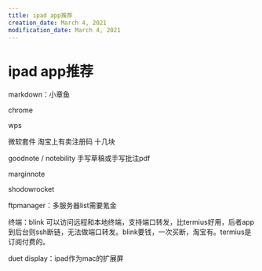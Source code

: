```yaml
---
title: ipad app推荐
creation_date: March 4, 2021
modification_date: March 4, 2021
---
```



# ipad app推荐

markdown：小章鱼

chrome

wps

微软套件 淘宝上有卖注册码 十几块

goodnote / notebility 手写草稿或手写批注pdf

marginnote

shodowrocket

ftpmanager：多服务器list需要氪金

终端：blink 可以访问远程和本地终端，支持端口转发，比termius好用，后者app到后台则ssh断链，无法做端口转发。blink要钱，一次买断，淘宝有。termius是订阅付费的。

duet display：ipad作为mac的扩展屏

